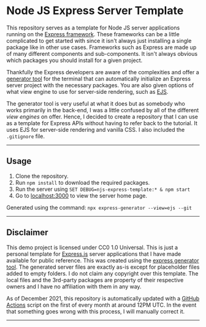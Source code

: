 # Node JS Express Server Template

This repository serves as a template for Node JS server applications running on the [Express framework](https://expressjs.com/). These frameworks can be a little complicated to get started with since it isn't always just installing a single package like in other use cases. Frameworks such as Express are made up of many different components and sub-components. It isn't always obvious which packages you should install for a given project.

Thankfully the Express developers are aware of the complexities and offer a [generator tool](https://expressjs.com/en/starter/generator.html) for the terminal that can automatically initialize an Express server project with the necessary packages. You are also given options of what view engine to use for server-side rendering, such as [EJS](https://ejs.co/).

The generator tool is very useful at what it does but as somebody who works primarily in the back-end, I was a little confused by all of the different *view engines* on offer. Hence, I decided to create a repository that I can use as a template for Express APIs without having to refer back to the tutorial. It uses EJS for server-side rendering and vanilla CSS. I also included the `.gitignore` file.

---

## Usage

1. Clone the repository.
2. Run `npm install` to download the required packages.
3. Run the server using `SET DEBUG=njs-express-template:* & npm start`
4. Go to [localhost:3000](http://localhost:3000) to view the server home page.

Generated using the command: `npx express-generator --view=ejs --git`

---

## Disclaimer

This demo project is licensed under CC0 1.0 Universal. This is just a personal template for [Express.js](https://expressjs.com/) server applications that I have made available for public reference. This was created using the [express generator tool](https://expressjs.com/en/starter/generator.html). The generated server files are exactly as-is except for placeholder files added to empty folders. I do not claim any copyright over this template. The local files and the 3rd-party packages are property of their respective owners and I have no affiliation with them in any way.

As of December 2021, this repository is automatically updated with a [GitHub Actions](https://github.com/tjohnston-softdev/njs-express-template-updater) script on the first of every month at around 12PM UTC. In the event that something goes wrong with this process, I will manually correct it.

---